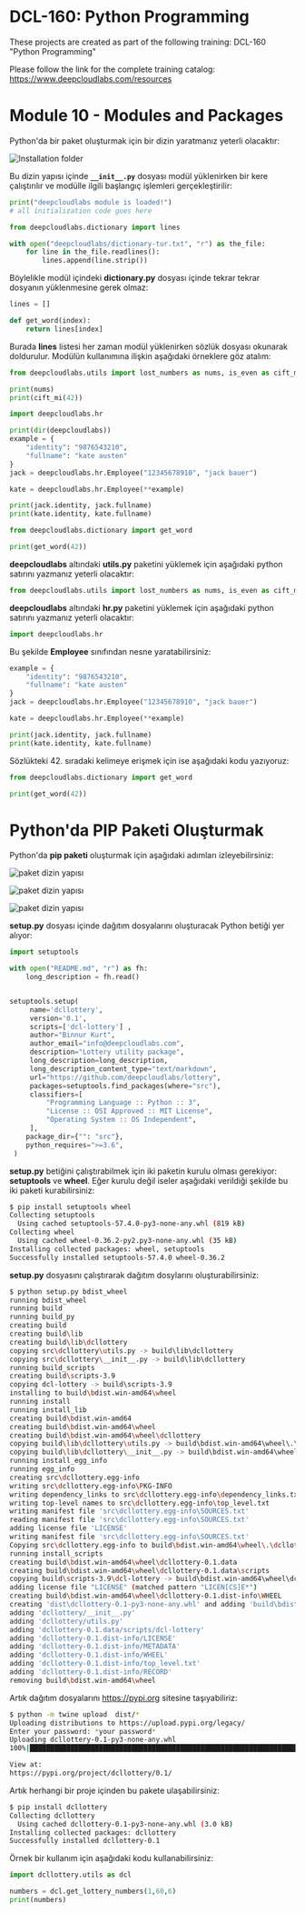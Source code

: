 # DCL-160: Python Programming

These projects are created as part of the following training: DCL-160 "Python Programming"

Please follow the link for the complete training catalog: https://www.deepcloudlabs.com/resources

# Module 10 - Modules and Packages

Python'da bir paket oluşturmak için bir dizin yaratmanız yeterli olacaktır:

![Installation folder](module10-figure01.png?raw=true "package directory content")

Bu dizin yapısı içinde **`__init__.py`** dosyası modül yüklenirken bir kere çalıştırılır ve modülle ilgili başlangıç işlemleri gerçekleştirilir:

```python
print("deepcloudlabs module is loaded!")
# all initialization code goes here

from deepcloudlabs.dictionary import lines

with open("deepcloudlabs/dictionary-tur.txt", "r") as the_file:
    for line in the_file.readlines():
        lines.append(line.strip())
```

Böylelikle modül içindeki **dictionary.py** dosyası içinde tekrar tekrar dosyanın yüklenmesine gerek olmaz:


```python
lines = []

def get_word(index):
    return lines[index]
```

Burada **lines** listesi her zaman modül yüklenirken sözlük dosyası okunarak doldurulur. Modülün kullanımına ilişkin aşağıdaki örneklere göz atalım:

```python
from deepcloudlabs.utils import lost_numbers as nums, is_even as cift_mi

print(nums)
print(cift_mi(42))

import deepcloudlabs.hr

print(dir(deepcloudlabs))
example = {
    "identity": "9876543210",
    "fullname": "kate austen"
}
jack = deepcloudlabs.hr.Employee("12345678910", "jack bauer")

kate = deepcloudlabs.hr.Employee(**example)

print(jack.identity, jack.fullname)
print(kate.identity, kate.fullname)

from deepcloudlabs.dictionary import get_word

print(get_word(42))
```

**deepcloudlabs** altındaki **utils.py** paketini yüklemek için aşağıdaki python satırını yazmanız yeterli olacaktır:

```python
from deepcloudlabs.utils import lost_numbers as nums, is_even as cift_mi
```

**deepcloudlabs** altındaki **hr.py** paketini yüklemek için aşağıdaki python satırını yazmanız yeterli olacaktır:

```python
import deepcloudlabs.hr
```

Bu şekilde **Employee** sınıfından nesne yaratabilirsiniz:

```python
example = {
    "identity": "9876543210",
    "fullname": "kate austen"
}
jack = deepcloudlabs.hr.Employee("12345678910", "jack bauer")

kate = deepcloudlabs.hr.Employee(**example)

print(jack.identity, jack.fullname)
print(kate.identity, kate.fullname)
```
Sözlükteki 42. sıradaki kelimeye erişmek için ise aşağıdaki kodu yazıyoruz:

```python
from deepcloudlabs.dictionary import get_word

print(get_word(42))
```

# Python'da PIP Paketi Oluşturmak

Python'da **pip paketi** oluşturmak için aşağıdaki adımları izleyebilirsiniz:

![paket dizin yapısı](pip-module-fig01.png?raw=true "package directory content")

![paket dizin yapısı](pip-module-fig03.png?raw=true "package directory content")

![paket dizin yapısı](pip-module-fig02.png?raw=true "package directory content")

**setup.py** dosyası içinde dağıtım dosyalarını oluşturacak Python betiği yer alıyor:

```python
import setuptools

with open("README.md", "r") as fh:
    long_description = fh.read()


setuptools.setup(
     name='dcllottery',  
     version='0.1',
     scripts=['dcl-lottery'] ,
     author="Binnur Kurt",
     author_email="info@deepcloudlabs.com",
     description="Lottery utility package",
     long_description=long_description,
     long_description_content_type="text/markdown",
     url="https://github.com/deepcloudlabs/lottery",
     packages=setuptools.find_packages(where="src"),
     classifiers=[
         "Programming Language :: Python :: 3",
         "License :: OSI Approved :: MIT License",
         "Operating System :: OS Independent",
     ],
    package_dir={"": "src"},
    python_requires=">=3.6",
 )
 ```
**setup.py** betiğini çalıştırabilmek için iki paketin kurulu olması gerekiyor: **setuptools** ve **wheel**. Eğer kurulu değil iseler aşağıdaki verildiği şekilde bu iki paketi kurabilirsiniz:

```bash
$ pip install setuptools wheel
Collecting setuptools
  Using cached setuptools-57.4.0-py3-none-any.whl (819 kB)
Collecting wheel
  Using cached wheel-0.36.2-py2.py3-none-any.whl (35 kB)
Installing collected packages: wheel, setuptools
Successfully installed setuptools-57.4.0 wheel-0.36.2
```

**setup.py** dosyasını çalıştırarak dağıtım dosylarını oluşturabilirsiniz:

```bash 
$ python setup.py bdist_wheel
running bdist_wheel
running build
running build_py
creating build
creating build\lib
creating build\lib\dcllottery
copying src\dcllottery\utils.py -> build\lib\dcllottery
copying src\dcllottery\__init__.py -> build\lib\dcllottery
running build_scripts
creating build\scripts-3.9
copying dcl-lottery -> build\scripts-3.9
installing to build\bdist.win-amd64\wheel
running install
running install_lib
creating build\bdist.win-amd64
creating build\bdist.win-amd64\wheel
creating build\bdist.win-amd64\wheel\dcllottery
copying build\lib\dcllottery\utils.py -> build\bdist.win-amd64\wheel\.\dcllottery
copying build\lib\dcllottery\__init__.py -> build\bdist.win-amd64\wheel\.\dcllottery
running install_egg_info
running egg_info
creating src\dcllottery.egg-info
writing src\dcllottery.egg-info\PKG-INFO
writing dependency_links to src\dcllottery.egg-info\dependency_links.txt
writing top-level names to src\dcllottery.egg-info\top_level.txt
writing manifest file 'src\dcllottery.egg-info\SOURCES.txt'
reading manifest file 'src\dcllottery.egg-info\SOURCES.txt'
adding license file 'LICENSE'
writing manifest file 'src\dcllottery.egg-info\SOURCES.txt'
Copying src\dcllottery.egg-info to build\bdist.win-amd64\wheel\.\dcllottery-0.1-py3.9.egg-info
running install_scripts
creating build\bdist.win-amd64\wheel\dcllottery-0.1.data
creating build\bdist.win-amd64\wheel\dcllottery-0.1.data\scripts
copying build\scripts-3.9\dcl-lottery -> build\bdist.win-amd64\wheel\dcllottery-0.1.data\scripts
adding license file "LICENSE" (matched pattern "LICEN[CS]E*")
creating build\bdist.win-amd64\wheel\dcllottery-0.1.dist-info\WHEEL
creating 'dist\dcllottery-0.1-py3-none-any.whl' and adding 'build\bdist.win-amd64\wheel' to it
adding 'dcllottery/__init__.py'
adding 'dcllottery/utils.py'
adding 'dcllottery-0.1.data/scripts/dcl-lottery'
adding 'dcllottery-0.1.dist-info/LICENSE'
adding 'dcllottery-0.1.dist-info/METADATA'
adding 'dcllottery-0.1.dist-info/WHEEL'
adding 'dcllottery-0.1.dist-info/top_level.txt'
adding 'dcllottery-0.1.dist-info/RECORD'
removing build\bdist.win-amd64\wheel
```

Artık dağıtım dosyalarını https://pypi.org sitesine taşıyabiliriz:

```bash 
$ python -m twine upload  dist/*
Uploading distributions to https://upload.pypi.org/legacy/
Enter your password: *your password*
Uploading dcllottery-0.1-py3-none-any.whl
100%|████████████████████████████████████████████████████████████████████| 6.06k/6.06k [00:02<00:00, 2.25kB/s]

View at:
https://pypi.org/project/dcllottery/0.1/
```

Artık herhangi bir proje içinden bu pakete ulaşabilirsiniz:

```bash
$ pip install dcllottery
Collecting dcllottery
  Using cached dcllottery-0.1-py3-none-any.whl (3.0 kB)
Installing collected packages: dcllottery
Successfully installed dcllottery-0.1
```

Örnek bir kullanım için aşağıdaki kodu kullanabilirsiniz:

```python
import dcllottery.utils as dcl

numbers = dcl.get_lottery_numbers(1,60,6)
print(numbers)
```
